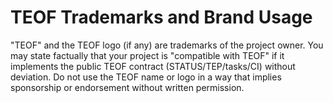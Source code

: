 # TEOF Trademarks and Brand Usage

"TEOF" and the TEOF logo (if any) are trademarks of the project owner.
You may state factually that your project is "compatible with TEOF" if it implements the public TEOF contract (STATUS/TEP/tasks/CI) without deviation.
Do not use the TEOF name or logo in a way that implies sponsorship or endorsement without written permission.
